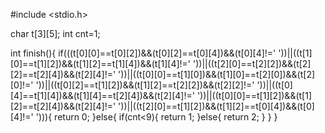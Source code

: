 #include <stdio.h>

char t[3][5];
int cnt=1;

int finish(){
    if(((t[0][0]==t[0][2])&&(t[0][2]==t[0][4])&&(t[0][4]!=' '))||((t[1][0]==t[1][2])&&(t[1][2]==t[1][4])&&(t[1][4]!=' '))||((t[2][0]==t[2][2])&&(t[2][2]==t[2][4])&&(t[2][4]!=' '))||((t[0][0]==t[1][0])&&(t[1][0]==t[2][0])&&(t[2][0]!=' '))||((t[0][2]==t[1][2])&&(t[1][2]==t[2][2])&&(t[2][2]!=' '))||((t[0][4]==t[1][4])&&(t[1][4]==t[2][4])&&(t[2][4]!=' '))||((t[0][0]==t[1][2])&&(t[1][2]==t[2][4])&&(t[2][4]!=' '))||((t[2][0]==t[1][2])&&(t[1][2]==t[0][4])&&(t[0][4]!=' '))){
        return 0;
    }else{
        if(cnt<9){
            return 1;
        }else{
            return 2;
        }
    }
}